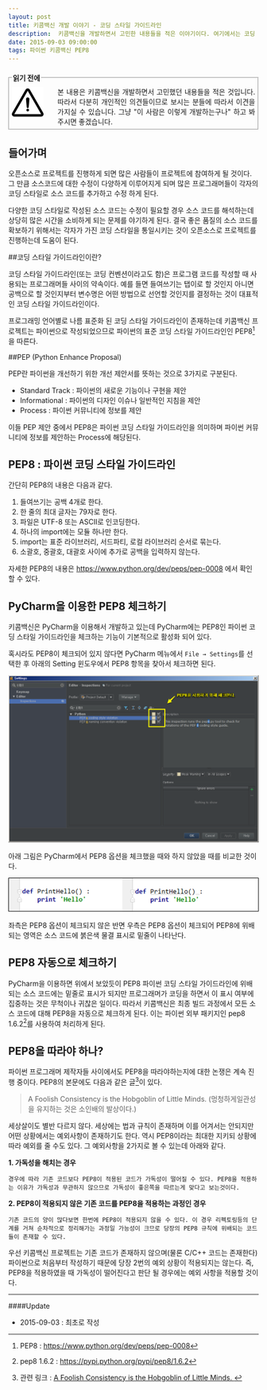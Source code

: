 ```yaml
---
layout: post
title: 키콤백신 개발 이야기 - 코딩 스타일 가이드라인
description:  키콤백신을 개발하면서 고민한 내용들을 적은 이야기이다. 여기에서는 코딩 스타일 가이드라인에 대해서 이야기한다.
date: 2015-09-03 09:00:00 
tags: 파이썬 키콤백신 PEP8
---
```

  
  
<fieldset style="margin:20px 0px 20px 0px;padding:5px;"><legend><span><strong>읽기 전에 </strong></span></legend><!--Creative Commons License--><div style="float: left; width: 88px; margin-top: 3px;"><img alt="Creative Commons License" style="border-width: 0" src="/images/exclamationmark.png"/></div><div style="margin-left: 92px; margin-top: 3px; text-align: justify;">본 내용은 키콤백신을 개발하면서 고민했던 내용들을 적은 것입니다. 따라서 다분히 개인적인 의견들이므로 보시는 분들에 따라서 이견을 가지실 수 있습니다. 그냥 "이 사람은 이렇게 개발하는구나" 하고 봐 주시면 좋겠습니다. 
</div></fieldset>


## 들어가며
오픈소스로 프로젝트를 진행하게 되면 많은 사람들이 프로젝트에 참여하게 될 것이다. 그 만큼 소스코드에 대한 수정이 다양하게 이루어지게 되며 많은 프로그래머들이 각자의 코딩 스타일로 소스 코드를 추가하고 수정 하게 된다. 

다양한 코딩 스타일로 작성된 소스 코드는 수정이 필요할 경우 소스 코드를 해석하는데 상당히 많은 시간을 소비하게 되는 문제를 야기하게 된다. 결국 좋은 품질의 소스 코드를 확보하기 위해서는 각자가 가진 코딩 스타일을 통일시키는 것이 오픈소스로 프로젝트를 진행하는데 도움이 된다. 

##코딩 스타일 가이드라인이란?

코딩 스타일 가이드라인(또는 코딩 컨벤션이라고도 함)은 프로그램 코드를 작성할 때 사용되는 프로그래머들 사이의 약속이다. 예를 들면 들여쓰기는 탭이로 할 것인지 아니면 공백으로 할 것인지부터 변수명은 어떤 방법으로 선언할 것인지를 결정하는 것이 대표적인 코딩 스타일 가이드라인이다.

프로그래밍 언어별로 나름 표준화 된 코딩 스타일 가이드라인이 존재하는데 키콤백신 프로젝트는 파이썬으로 작성되었으므로 파이썬의 표준 코딩 스타일 가이드라인인 PEP8[^1]을 따른다.

##PEP (Python Enhance Proposal)

PEP란 파이썬을 개선하기 위한 개선 제안서를 뜻하는 것으로 3가지로 구분된다.

* Standard Track : 파이썬의 새로운 기능이나 구현을 제안
* Informational : 파이썬의 디자인 이슈나 일반적인 지침을 제안
* Process : 파이썬 커뮤니티에 정보를 제안

이들 PEP 제안 중에서 PEP8은 파이썬 코딩 스타일 가이드라인을 의미하며 파이썬 커뮤니티에 정보를 제안하는 Process에 해당된다.

## PEP8 : 파이썬 코딩 스타일 가이드라인

간단히 PEP8의 내용은 다음과 같다.

1. 들여쓰기는 공백 4개로 한다.
2. 한 줄의 최대 글자는 79자로 한다.
3. 파일은 UTF-8 또는 ASCII로 인코딩한다.
4. 하나의 import에는 모듈 하나만 한다.
5. import는 표준 라이브러리, 서드파티, 로컬 라이브러리 순서로 묶는다.
5. 소괄호, 중괄호, 대괄호 사이에 추가로 공백을 입력하지 않는다.

자세한 PEP8의 내용은 https://www.python.org/dev/peps/pep-0008 에서 확인할 수 있다.

## PyCharm을 이용한 PEP8  체크하기

키콤백신은 PyCharm을 이용해서 개발하고 있는데 PyCharm에는 PEP8인 파이썬 코딩 스타일 가이드라인을 체크하는 기능이 기본적으로 활성화 되어 있다.

혹시라도 PEP8이 체크되어 있지 않다면 PyCharm 메뉴에서 ```File → Settings```를 선택한 후 아래의 Setting 윈도우에서 PEP8 항목을 찾아서 체크하면 된다.

![](/images/2015/kicomav/pep8_1.png)

아래 그림은 PyCharm에서 PEP8 옵션을 체크했을 때와 하지 않았을 때를 비교한 것이다.

![](/images/2015/kicomav/pep8_2.png)

좌측은 PEP8 옵션이 체크되지 않은 반면 우측은 PEP8 옵션이 체크되어 PEP8에 위배되는 영역은 소스 코드에 붉은색 물결 표시로 밑줄이 나타난다.

## PEP8 자동으로 체크하기

PyCharm을 이용하면 위에서 보았듯이 PEP8 파이썬 코딩 스타일 가이드라인에 위배되는 소스 코드에는 밑줄로 표시가 되지만 프로그래머가 코딩을 하면서 이 표시 여부에 집중하는 것은 무척이나 귀찮은 일이다. 따라서 키콤백신은 최종 빌드 과정에서 모든 소스 코드에 대해 PEP8을 자동으로 체크하게 된다. 이는 파이썬 외부 패키지인 pep8 1.6.2[^2]를 사용하여 처리하게 된다.

## PEP8을 따라야 하나?

파이썬 프로그래머 제작자들 사이에서도 PEP8을 따라야하는지에 대한 논쟁은 계속 진행 중이다. PEP8의 본문에도 다음과 같은  글[^3]이 있다.

> A Foolish Consistency is the Hobgoblin of Little Minds. 
> (멍청하게일관성을 유지하는 것은 소인배의 발상이다.)

세상살이도 별반 다르지 않다. 세상에는 법과 규칙이 존재하며 이를 어겨서는 안되지만 어떤 상황에서는  예외사항이 존재하기도 한다. 역시 PEP8이라는 최대한 지키되 상황에따라 예외를 줄 수도 있다. 그 예외사항을 2가지로 볼 수 있는데 아래와 같다.

**1. 가독성을 해치는 경우**

```
경우에 따라 기존 코드보다 PEP8이 적용된 코드가 가독성이 떨어질 수 있다. PEP8을 적용하는 이유가 가독성과 무관하지 않으므로 가독성이 좋은쪽을 따르는게 맞다고 보는것이다.
```

**2. PEP8이 적용되지 않은 기존 코드를 PEP8을 적용하는 과정인 경우**

```
기존 코드의 양이 많다보면 한번에 PEP8이 적용되지 않을 수 있다. 이 경우 리펙토링등의 단계를 거쳐 순차적으로 정리해가는 과정일 가능성이 크므로 당장의 PEP8 규칙에 위배되는 코드들이 존재할 수 있다.
```

우선 키콤백신 프로젝트는 기존 코드가 존재하지 않으며(물론 C/C++ 코드는 존재한다) 파이썬으로 처음부터 작성하기 때문에 당장 2번의 예외 상황이 적용되지는 않는다. 즉, PEP8을 적용하였을 때 가독성이 떨어진다고 판단 될 경우에는 예외 사항을 적용할 것이다.



[^1]: PEP8 : https://www.python.org/dev/peps/pep-0008
[^2]: pep8 1.6.2 : https://pypi.python.org/pypi/pep8/1.6.2 
[^3]: 관련 링크 : [A Foolish Consistency is the Hobgoblin of Little Minds. ](https://www.python.org/dev/peps/pep-0008/#a-foolish-consistency-is-the-hobgoblin-of-little-minds)

***

####Update

- 2015-09-03 : 최초로 작성


